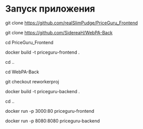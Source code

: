 # Запуск приложения
git clone https://github.com/realSlimPudge/PriceGuru_Frontend

git clone https://github.com/SidereaH/WebPA-Back

cd PriceGuru_Frontend

docker build -t priceguru-frontend .

cd ..

cd WebPA-Back

git checkout reworkerproj

docker build -t priceguru-backend .

cd ..

docker run -p 3000:80 priceguru-frontend

docker run -p 8080:8080 priceguru-backend
